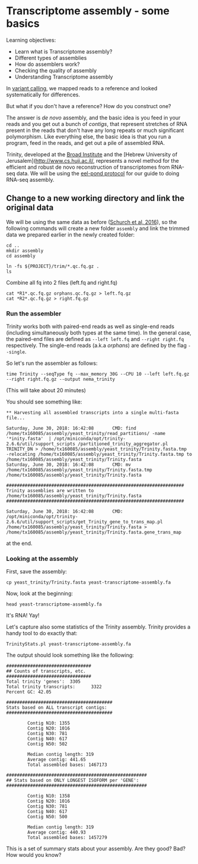 # Transcriptome assembly - some basics

Learning objectives:

* Learn what is Transcriptome assembly?
* Different types of assemblies
* How do assemblers work?
* Checking the quality of assembly
* Understanding Transcriptome assembly

In [variant calling](http://angus.readthedocs.io/en/2018/mapping-variant-calling.html), we mapped reads to a reference and looked systematically for differences.

But what if you don't have a reference? How do you construct one?

The answer is *de novo* assembly, and the basic idea is you feed in your reads and you get out a bunch of *contigs*, that represent stretches of RNA present in the reads that don't have any long repeats or much significant polymorphism.  Like everything else, the basic idea is that you run a program, feed in the reads, and get out a pile of assembled RNA.

Trinity, developed at the [Broad Institute](http://www.broadinstitute.org/) and the [Hebrew University of Jerusalem](http://www.cs.huji.ac.il/, represents a novel method for the efficient and robust de novo reconstruction of transcriptomes from RNA-seq data. We will be using the [eel-pond protocol](https://eel-pond.readthedocs.io/en/latest) for our guide to doing RNA-seq assembly.

## Change to a new working directory and link the original data

We will be using the same data as before ([Schurch et al, 2016](https://www.ncbi.nlm.nih.gov/pmc/articles/PMC4878611/)), so the following commands will create a new folder `assembly` and link the trimmed data we prepared earlier in the newly created folder:

```
cd ..
mkdir assembly
cd assembly

ln -fs ${PROJECT}/trim/*.qc.fq.gz .
ls
```

Combine all fq into 2 files (left.fq and right.fq)
```
cat *R1*.qc.fq.gz orphans.qc.fq.gz > left.fq.gz
cat *R2*.qc.fq.gz > right.fq.gz
```

### Run the assembler


Trinity works both with paired-end reads as well as single-end reads (including simultaneously both types at the same time). In the general case, the paired-end files are defined as `--left left.fq` and `--right right.fq` respectively. The single-end reads (a.k.a _orphans_) are defined by the flag `--single`. 


So let's run the assembler as follows:

```
time Trinity --seqType fq --max_memory 30G --CPU 10 --left left.fq.gz --right right.fq.gz --output nema_trinity
```

(This will take about 20 minutes)

You should see something like:

```
** Harvesting all assembled transcripts into a single multi-fasta file...

Saturday, June 30, 2018: 16:42:08       CMD: find /home/tx160085/assembly/yeast_trinity/read_partitions/ -name '*inity.fasta'  | /opt/miniconda/opt/trinity-2.6.6/util/support_scripts /partitioned_trinity_aggregator.pl TRINITY_DN > /home/tx160085/assembly/yeast_trinity/Trinity.fasta.tmp 
-relocating /home/tx160085/assembly/yeast_trinity/Trinity.fasta.tmp to /home/tx160085/assembly/yeast_trinity/Trinity.fasta
Saturday, June 30, 2018: 16:42:08       CMD: mv /home/tx160085/assembly/yeast_trinity/Trinity.fasta.tmp /home/tx160085/assembly/yeast_trinity/Trinity.fasta

###################################################################
Trinity assemblies are written to /home/tx160085/assembly/yeast_trinity/Trinity.fasta
###################################################################

Saturday, June 30, 2018: 16:42:08       CMD: /opt/miniconda/opt/trinity-2.6.6/util/support_scripts/get_Trinity_gene_to_trans_map.pl /home/tx160085/assembly/yeast_trinity/Trinity.fasta > /home/tx160085/assembly/yeast_trinity/Trinity.fasta.gene_trans_map
```

at the end.



### Looking at the assembly

First, save the assembly:

```
cp yeast_trinity/Trinity.fasta yeast-transcriptome-assembly.fa
``` 
 
Now, look at the beginning:

```
head yeast-transcriptome-assembly.fa
```
    
It's RNA! Yay!

Let's capture also some statistics of the Trinity assembly. Trinity provides a handy tool to do exactly that:

```
TrinityStats.pl yeast-transcriptome-assembly.fa
```

The output should look something like the following:

```
################################
## Counts of transcripts, etc.
################################
Total trinity 'genes':  3305
Total trinity transcripts:      3322
Percent GC: 42.05

########################################
Stats based on ALL transcript contigs:
########################################

        Contig N10: 1355
        Contig N20: 1016
        Contig N30: 781
        Contig N40: 617
        Contig N50: 502

        Median contig length: 319
        Average contig: 441.65
        Total assembled bases: 1467173

#####################################################
## Stats based on ONLY LONGEST ISOFORM per 'GENE':
#####################################################

        Contig N10: 1358
        Contig N20: 1016
        Contig N30: 781
        Contig N40: 617
        Contig N50: 500

        Median contig length: 319
        Average contig: 440.93
        Total assembled bases: 1457279
```

This is a set of summary stats about your assembly. Are they good? Bad? How would you know?

